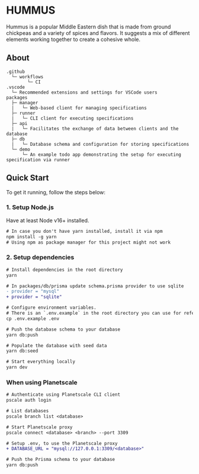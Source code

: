 # HUMMUS

Hummus is a popular Middle Eastern dish that is made from ground chickpeas and a variety of spices and flavors. It suggests a mix of different elements working together to create a cohesive whole.

## About

```
.github
  └─ workflows
        └─ CI
.vscode
  └─ Recommended extensions and settings for VSCode users
packages
  ├─ manager
  |   └─ Web-based client for managing specifications
  ├─ runner
  |   └─ CLI client for executing specifications
  ├─ api
  |   └─ Facilitates the exchange of data between clients and the database
  ├─ db
  |   └─ Database schema and configuration for storing specifications
  └─ demo
      └─ An example todo app demonstrating the setup for executing specification via runner
```

## Quick Start

To get it running, follow the steps below:

### 1. Setup Node.js

Have at least Node v16+ installed.

```diff
# In case you don't have yarn installed, install it via npm
npm install -g yarn
# Using npm as package manager for this project might not work
```

### 2. Setup dependencies

```diff
# Install dependencies in the root directory
yarn

# In packages/db/prisma update schema.prisma provider to use sqlite
- provider = "mysql"
+ provider = "sqlite"

# Configure environment variables.
# There is an `.env.example` in the root directory you can use for reference
cp .env.example .env

# Push the database schema to your database
yarn db:push

# Populate the database with seed data
yarn db:seed

# Start everything locally
yarn dev
```

### When using Planetscale

```diff
# Authenticate using Planetscale CLI client
pscale auth login

# List databases
pscale branch list <database>

# Start Planetscale proxy
pscale connect <database> <branch> --port 3309

# Setup .env, to use the Planetscale proxy
+ DATABASE_URL = "mysql://127.0.0.1:3309/<database>"

# Push the Prisma schema to your database
yarn db:push
```
